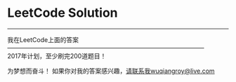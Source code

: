 ﻿# LeetCode Solution



---
我在LeetCode上面的答案  
————————————————————————————————  
2017年计划，至少刷完200道题目！  
  
  为梦想而奋斗！
  如果你对我的答案感兴趣，请联系我wuqiangroy@live.com
